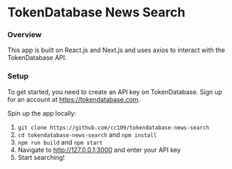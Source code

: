 # TokenDatabase News Search

### Overview 

This app is built on React.js and Next.js and uses axios to interact with the TokenDatabase API.

### Setup 

To get started, you need to create an API key on TokenDatabase.  Sign up for an account at https://tokendatabase.com. 

Spin up the app locally:

1. `git clone https://github.com/cc109/tokendatabase-news-search`
2. `cd tokendatabase-news-search` and `npm install` 
3. `npm run build` and `npm start`
4. Navigate to http://127.0.0.1:3000 and enter your API key 
5. Start searching!
